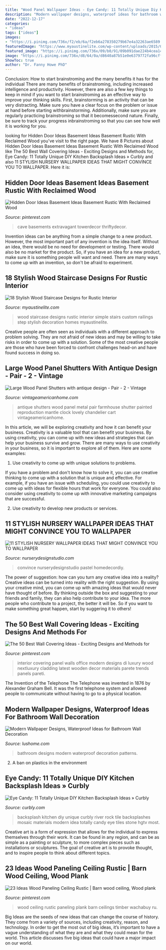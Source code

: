 ```yaml
---
title: "Wood Panel Wallpaper Ideas - Eye Candy: 11 Totally Unique Diy Kitchen Backsplash Ideas » Curbly"
description: "Modern wallpaper designs, waterproof ideas for bathroom wall decoration"
date: "2022-12-17"
categories:
- "ideas"
tags: ["ideas"]
images:
- "https://i.pinimg.com/736x/f2/eb/6a/f2eb6a278350279b67e4a32263ae6589.jpg"
featuredImage: "https://www.myaustinelite.com/wp-content/uploads/2015/02/simple-and-rustic-wood-staircase.jpg"
featured_image: "https://i.pinimg.com/736x/09/b0/91/09b091dae224b4cea1434ce43e35dcd5.jpg"
image: "https://i.pinimg.com/736x/d8/64/0a/d8640a87b51e0e6379772fa96cffb29d.jpg"
ShowToc: true
author: "Dr. Fanny Howe PhD"
---
```



Conclusion: How to start brainstroming and the many benefits it has for the individual
There are many benefits of brainstroming, including increased intelligence and productivity. However, there are also a few key things to keep in mind if you want to start brainstroming as an effective way to improve your thinking skills. First, brainstorming is an activity that can be very distracting. Make sure you have a clear focus on the problem or issue at hand before starting withbrainstorming. Additionally, make sure you are regularly practicing brainstroming so that it becomessecond nature. Finally, be sure to track your progress inbrainstroming so that you can see how well it is working for you.

	

		
looking for Hidden Door Ideas Basement Ideas Basement Rustic With Reclaimed Wood you've visit to the right page. We have 8 Pictures about Hidden Door Ideas Basement Ideas Basement Rustic With Reclaimed Wood like The 50 Best Wall Covering Ideas - Exciting Designs and Methods for, Eye Candy: 11 Totally Unique DIY Kitchen Backsplash Ideas » Curbly and also 11 STYLISH NURSERY WALLPAPER IDEAS THAT MIGHT CONVINCE YOU TO WALLPAPER. Here it is:
		
    
## Hidden Door Ideas Basement Ideas Basement Rustic With Reclaimed Wood

<img loading=lazy src="https://i.pinimg.com/736x/d8/64/0a/d8640a87b51e0e6379772fa96cffb29d.jpg" onerror="this.onerror=null;this.src='https://tse3.mm.bing.net/th?id=OIP.1wgjQTfktPWKjkwptsZJgAHaLH&amp;pid=15.1';" alt="Hidden Door Ideas Basement Ideas Basement Rustic With Reclaimed Wood">

_Source: pinterest.com_

>cave basements extravagant towerdecor thriftydecor. 

	

Invention ideas can be anything from a simple change to a new product. However, the most important part of any invention is the idea itself. Without an idea, there would be no need for development or testing. There would also be no market for the product. So, if you have an idea for a new product, make sure it is something people will want and need. There are many ways to come up with an invention, so don't be afraid to experiment.

    
## 18 Stylish Wood Staircase Designs For Rustic Interior

<img loading=lazy src="https://www.myaustinelite.com/wp-content/uploads/2015/02/simple-and-rustic-wood-staircase.jpg" onerror="this.onerror=null;this.src='https://tse1.mm.bing.net/th?id=OIP.ENaM54kae6g5oZ-HWQA8cQHaJ4&amp;pid=15.1';" alt="18 Stylish Wood Staircase Designs for Rustic Interior">

_Source: myaustinelite.com_

>wood staircase designs rustic interior simple stairs custom railings step stylish decoration homes myaustinelite. 

	

Creative people are often seen as individuals with a different approach to problem solving. They are not afraid of new ideas and may be willing to take risks in order to come up with a solution. Some of the most creative people are those who have been forced to confront challenges head-on and have found success in doing so.

    
## Large Wood Panel Shutters With Antique Design - Pair - 2 - Vintage

<img loading=lazy src="https://www.vintageamericanhome.com/wp-content/uploads/2015/06/reproduction-of-antique-shutter-painted-wood-panel.jpg" onerror="this.onerror=null;this.src='https://tse3.mm.bing.net/th?id=OIP.JwnqoIdZJlSllCq-IvsfqAHaLH&amp;pid=15.1';" alt="Large Wood Panel Shutters with antique design - Pair - 2 - Vintage">

_Source: vintageamericanhome.com_

>antique shutters wood panel metal pair farmhouse shutter painted reproduction mantle clock lovely chandelier cart vintageamericanhome. 

	

In this article, we will be exploring creativity and how it can benefit your business.
Creativity is a valuable tool that can benefit your business. By using creativity, you can come up with new ideas and strategies that can help your business survive and grow. There are many ways to use creativity in your business, so it is important to explore all of them. Here are some examples:
1. Use creativity to come up with unique solutions to problems.

If you have a problem and don't know how to solve it, you can use creative thinking to come up with a solution that is unique and effective. For example, if you have an issue with scheduling, you could use creativity to come up with ideas for flexible hours that work for everyone. You could also consider using creativity to come up with innovative marketing campaigns that are successful.

2. Use creativity to develop new products or services.

    
## 11 STYLISH NURSERY WALLPAPER IDEAS THAT MIGHT CONVINCE YOU TO WALLPAPER

<img loading=lazy src="https://www.nurserydesignstudio.com/wp-content/uploads/2019/07/wallpaper8-500x749.jpg" onerror="this.onerror=null;this.src='https://tse2.mm.bing.net/th?id=OIP.xt2mR32QtvJWdR9GpbMxRQHaLG&amp;pid=15.1';" alt="11 STYLISH NURSERY WALLPAPER IDEAS THAT MIGHT CONVINCE YOU TO WALLPAPER">

_Source: nurserydesignstudio.com_

>convince nurserydesignstudio pastel homedecordiy. 

	

The power of suggestion: how can you turn any creative idea into a reality?
Creative ideas can be turned into reality with the right suggestion. By using your creative mind, you can come up with amazing ideas that would never have thought of before. By thinking outside the box and suggesting to your friends and family, they can also help contribute to your idea. The more people who contribute to a project, the better it will be. So if you want to make something great happen, start by suggering it to others!

    
## The 50 Best Wall Covering Ideas - Exciting Designs And Methods For

<img loading=lazy src="https://i.pinimg.com/736x/09/b0/91/09b091dae224b4cea1434ce43e35dcd5.jpg" onerror="this.onerror=null;this.src='https://tse2.mm.bing.net/th?id=OIP.QrUu45IjvjDoOGZGuZZd3QHaHa&amp;pid=15.1';" alt="The 50 Best Wall Covering Ideas - Exciting Designs and Methods for">

_Source: pinterest.com_

>interior covering panel walls office modern designs di luxury wood nextluxury cladding latest wooden decor materials parete trends panels pareti. 

	

The Invention of the Telephone
The Telephone was invented in 1876 by Alexander Graham Bell. It was the first telephone system and allowed people to communicate without having to go to a physical location.

    
## Modern Wallpaper Designs, Waterproof Ideas For Bathroom Wall Decoration

<img loading=lazy src="https://www.lushome.com/wp-content/uploads/2018/10/bathroom-remodeling-ideas-wallpaper-patterns-15.jpg" onerror="this.onerror=null;this.src='https://tse1.mm.bing.net/th?id=OIP.GCNCvypWH_ZWOWkfpl_JMwHaJ3&amp;pid=15.1';" alt="Modern Wallpaper Designs, Waterproof Ideas for Bathroom Wall Decoration">

_Source: lushome.com_

>bathroom designs modern waterproof decoration patterns. 

	

2. A ban on plastics in the environment 

    
## Eye Candy: 11 Totally Unique DIY Kitchen Backsplash Ideas » Curbly

<img loading=lazy src="http://assets.curbly.com/photos/0000/0017/3370/10_large_jpg.jpg?1410811183" onerror="this.onerror=null;this.src='https://tse2.mm.bing.net/th?id=OIP.rrDWxfQ-pDEBP_ffUIA9cAHaJ4&amp;pid=15.1';" alt="Eye Candy: 11 Totally Unique DIY Kitchen Backsplash Ideas » Curbly">

_Source: curbly.com_

>backsplash kitchen diy unique curbly river rock tile backsplashes mosaic materials modern idea totally candy eye tiles stone hgtv most. 

	

Creative art is a form of expression that allows for the individual to express themselves through their work. It can be found in any region, and can be as simple as a painting or sculpture, to more complex pieces such as installations or sculptures. The goal of creative art is to provoke thought, and to inspire people to think about different topics.

    
## 23 Ideas Wood Paneling Ceiling Rustic | Barn Wood Ceiling, Wood Plank

<img loading=lazy src="https://i.pinimg.com/736x/f2/eb/6a/f2eb6a278350279b67e4a32263ae6589.jpg" onerror="this.onerror=null;this.src='https://tse3.mm.bing.net/th?id=OIP.yZDM9dMdylXpXNPVubVe7wAAAA&amp;pid=15.1';" alt="23 Ideas Wood Paneling Ceiling Rustic | Barn wood ceiling, Wood plank">

_Source: pinterest.com_

>wood ceiling rustic paneling plank barn ceilings timber wachabuy ru. 

	

Big Ideas are the seeds of new ideas that can change the course of history. They come from a variety of sources, including creativity, reason, and technology. In order to get the most out of big ideas, it’s important to have a vague understanding of what they are and what they could mean for the world. This article discusses five big ideas that could have a major impact on our world.

